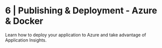 # 6 | Publishing & Deployment - Azure & Docker
Learn how to deploy your application to Azure and take advantage of Application Insights.
